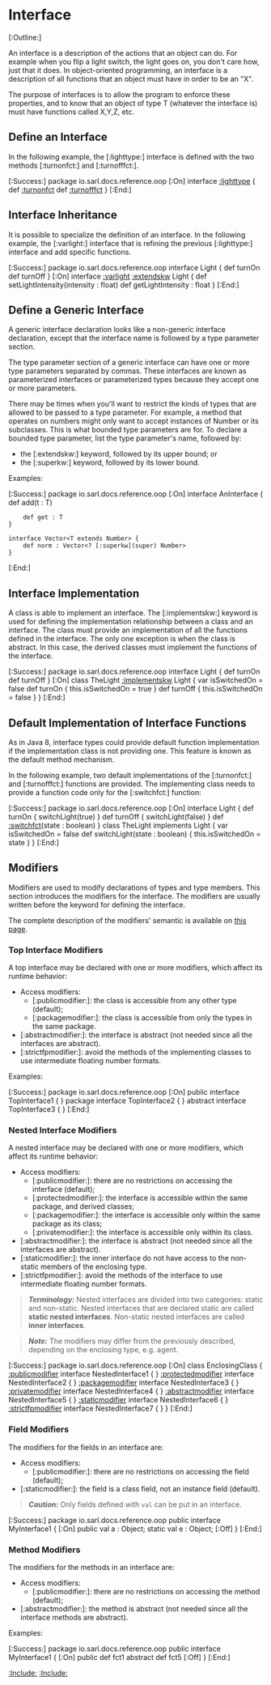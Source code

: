 # Interface

[:Outline:]

An interface is a description of the actions that an object can do.
For example when you flip a light switch, the light goes on, you don't
care how, just that it does. In object-oriented programming, an
interface is a description of all functions that an object must have
in order to be an "X".

The purpose of interfaces is to allow the program to enforce these
properties, and to know that an object of type T (whatever the interface
is) must have functions called X,Y,Z, etc.


## Define an Interface

In the following example, the [:lighttype:] interface is defined with the two methods [:turnonfct:] and [:turnofffct:].

[:Success:]
	package io.sarl.docs.reference.oop
	[:On]
	interface [:lighttype](Light) {
		def [:turnonfct](turnOn)
		def [:turnofffct](turnOff)
	}
[:End:]


## Interface Inheritance

It is possible to specialize the definition of an interface. In the following example, the [:varlight:]
interface that is refining the previous [:lighttype:] interface and add specific functions.

[:Success:]
	package io.sarl.docs.reference.oop
	interface Light {
		def turnOn
		def turnOff
	}
	[:On]
	interface [:varlight](VariableIntensityLight) [:extendskw](extends) Light {
		def setLightIntensity(intensity : float)
		def getLightIntensity : float
	}
[:End:]


## Define a Generic Interface

A generic interface declaration looks like a non-generic interface declaration, except that the interface name
is followed by a type parameter section.

The type parameter section of a generic interface can have one or more type parameters separated
by commas. These interfaces are known as parameterized interfaces or parameterized types
because they accept one or more parameters.

There may be times when you'll want to restrict the kinds of types that are allowed to be passed
to a type parameter. For example, a method that operates on numbers might only want to
accept instances of Number or its subclasses. This is what bounded type parameters are for.
To declare a bounded type parameter, list the type parameter's name, followed by:

* the [:extendskw:] keyword, followed by its upper bound; or
* the [:superkw:] keyword, followed by its lower bound.

Examples:

[:Success:]
	package io.sarl.docs.reference.oop
	[:On]
	interface AnInterface<T> {
		def add(t : T)
	
		def get : T
	}
	
	interface Vector<T extends Number> {
		def norm : Vector<? [:superkw](super) Number>
	}
[:End:]


## Interface Implementation

A class is able to implement an interface. The [:implementskw:] keyword is used for defining
the implementation relationship between a class and an interface.
The class must provide an implementation of all the functions defined in the interface.
The only one exception is when the class is abstract. In this case, the derived classes must implement the
functions of the interface.

[:Success:]
	package io.sarl.docs.reference.oop
	interface Light {
	  def turnOn
	  def turnOff
	}
	[:On]
	class TheLight [:implementskw](implements) Light {
		var isSwitchedOn = false
		def turnOn {
			this.isSwitchedOn = true
		}
		def turnOff {
			this.isSwitchedOn = false
		}
	}
[:End:]


## Default Implementation of Interface Functions

As in Java 8, interface types could provide default function implementation if the implementation class is
not providing one. This feature is known as the default method mechanism.

In the following example, two default implementations of the [:turnonfct:] and [:turnofffct:] functions are provided.
The implementing class needs to provide a function code only for the [:switchfct:] function:
 
[:Success:]
	package io.sarl.docs.reference.oop
	[:On]
	interface Light {
		def turnOn {
			switchLight(true)
		}
		def turnOff {
			switchLight(false)
		}
		def [:switchfct](switchLight)(state : boolean)
	}
	class TheLight implements Light {
		var isSwitchedOn = false
		def switchLight(state : boolean) {
			this.isSwitchedOn = state
		}
	}
[:End:]


## Modifiers

Modifiers are used to modify declarations of types and type members. This section introduces the modifiers for the interface.
The modifiers are usually written before the keyword for defining the interface.

The complete description of the modifiers' semantic is available on [this page](./Modifiers.md).


### Top Interface Modifiers

A top interface may be declared with one or more modifiers, which affect its runtime behavior:

* Access modifiers:
	* [:publicmodifier:]: the class is accessible from any other type (default);
	* [:packagemodifier:]: the class is accessible from only the types in the same package.
* [:abstractmodifier:]: the interface is abstract (not needed since all the interfaces are abstract).
* [:strictfpmodifier:]: avoid the methods of the implementing classes to use intermediate floating number formats.

Examples:

[:Success:]
	package io.sarl.docs.reference.oop
	[:On]
	public interface TopInterface1 {
	}
	package interface TopInterface2 {
	}
	abstract interface TopInterface3 {
	}
[:End:]


### Nested Interface Modifiers

A nested interface may be declared with one or more modifiers, which affect its runtime behavior:

* Access modifiers:
	* [:publicmodifier:]: there are no restrictions on accessing the interface (default);
	* [:protectedmodifier:]: the interface is accessible within the same package, and derived classes;
	* [:packagemodifier:]: the interface is accessible only within the same package as its class;
	* [:privatemodifier:]: the interface is accessible only within its class.
* [:abstractmodifier:]: the interface is abstract (not needed since all the interfaces are abstract).
* [:staticmodifier:]: the inner interface do not have access to the non-static members of the enclosing type.
* [:strictfpmodifier:]: avoid the methods of the interface to use intermediate floating number formats.

> **_Terminology:_** Nested interfaces are divided into two categories: static and non-static.
> Nested interfaces that are declared static are called **static nested interfaces**.
> Non-static nested interfaces are called **inner interfaces**.

> **_Note:_** The modifiers may differ from the previously described, depending on the enclosing type, e.g. agent.

[:Success:]
	package io.sarl.docs.reference.oop
	[:On]
	class EnclosingClass {
		[:publicmodifier](public) interface NestedInterface1 {
		}
		[:protectedmodifier](protected) interface NestedInterface2 {
		}
		[:packagemodifier](package) interface NestedInterface3 {
		}
		[:privatemodifier](private) interface NestedInterface4 {
		}
		[:abstractmodifier](abstract) interface NestedInterface5 {
		}
		[:staticmodifier](static) interface NestedInterface6 {
		}
		[:strictfpmodifier](strictfp) interface NestedInterface7 {
		}
	}
[:End:]


### Field Modifiers

The modifiers for the fields in an interface are:

* Access modifiers:
	* [:publicmodifier:]: there are no restrictions on accessing the field (default);
* [:staticmodifier:]: the field is a class field, not an instance field (default).

> **_Caution:_** Only fields defined with `val` can be put in an interface.

[:Success:]
	package io.sarl.docs.reference.oop
	public interface MyInterface1 {
	[:On]
		public val a : Object;
		static val e : Object;
	[:Off]
	}
[:End:]


### Method Modifiers

The modifiers for the methods in an interface are:

* Access modifiers:
	* [:publicmodifier:]: there are no restrictions on accessing the method (default);
* [:abstractmodifier:]: the method is abstract (not needed since all the interface methods are abstract).

Examples:

[:Success:]
	package io.sarl.docs.reference.oop
	public interface MyInterface1 {
	[:On]
		public def fct1
		abstract def fct5
	[:Off]
	}
[:End:]

[:Include:](../../includes/oopref.inc)
[:Include:](../../includes/legal.inc)
